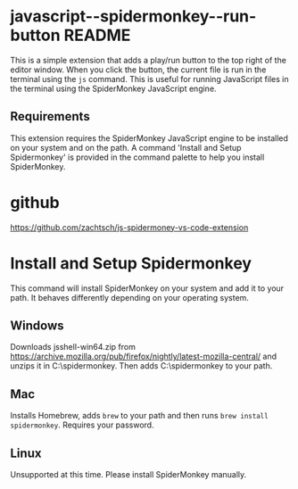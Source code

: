 # javascript--spidermonkey--run-button README

This is a simple extension that adds a play/run button to the top right of the editor window. When you click the button, the current file is run in the terminal using the `js` command. This is useful for running JavaScript files in the terminal using the SpiderMonkey JavaScript engine.

## Requirements
This extension requires the SpiderMonkey JavaScript engine to be installed on your system and on the path. A command 'Install and Setup Spidermonkey' is provided in the command palette to help you install SpiderMonkey.

# github
https://github.com/zachtsch/js-spidermoney-vs-code-extension

# Install and Setup Spidermonkey

This command will install SpiderMonkey on your system and add it to your path.  It behaves differently depending on your operating system.

## Windows
Downloads jsshell-win64.zip from https://archive.mozilla.org/pub/firefox/nightly/latest-mozilla-central/ and unzips it in C:\spidermonkey.  Then adds C:\spidermonkey to your path.

## Mac
Installs Homebrew, adds `brew` to your path and then runs `brew install spidermonkey`.  Requires your password.

## Linux
Unsupported at this time. Please install SpiderMonkey manually. 